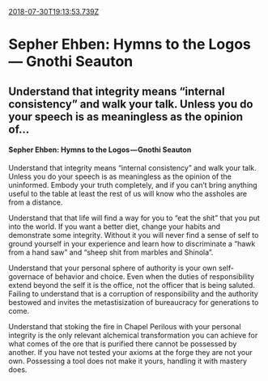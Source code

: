 [2018-07-30T19:13:53.739Z](https://medium.com//@jasonmedland/sepher-ehben-hymns-to-the-logos-gnothi-seauton-325da9f2e9f2)
# Sepher Ehben: Hymns to the Logos — Gnothi Seauton
## Understand that integrity means “internal consistency” and walk your talk. Unless you do your speech is as meaningless as the opinion of…
#### Sepher Ehben: Hymns to the Logos — Gnothi Seauton

Understand that integrity means “internal consistency” and walk your talk. Unless you do your speech is as meaningless as the opinion of the uninformed. Embody your truth completely, and if you can’t bring anything useful to the table at least the rest of us will know who the assholes are from a distance.

Understand that that life will find a way for you to “eat the shit” that you put into the world. If you want a better diet, change your habits and demonstrate some integrity. Without it you will never find a sense of self to ground yourself in your experience and learn how to discriminate a “hawk from a hand saw” and “sheep shit from marbles and Shinola”.

Understand that your personal sphere of authority is your own self-governace of behavior and choice. Even when the duties of responsibility extend beyond the self it is the office, not the officer that is being saluted. Failing to understand that is a corruption of responsibility and the authority bestowed and invites the metastisization of bureaucracy for generations to come.

Understand that stoking the fire in Chapel Perilous with your personal integrity is the only relevant alchemical transformation you can achieve for what comes of the ore that is purified there cannot be possessed by another. If you have not tested your axioms at the forge they are not your own. Possessing a tool does not make it yours, handling it with mastery does.